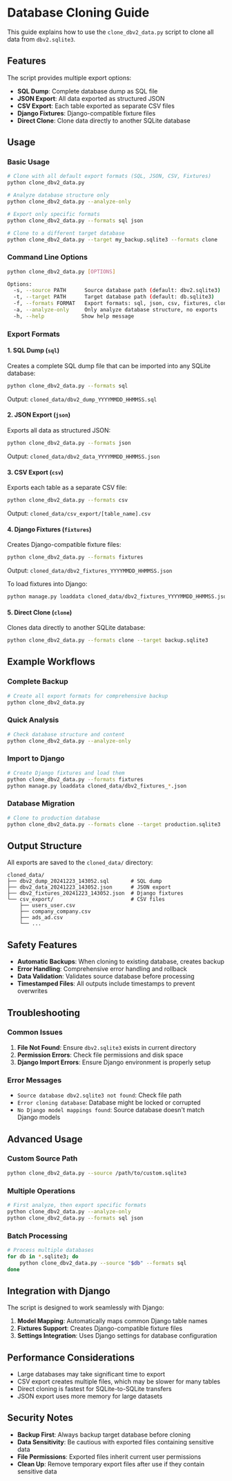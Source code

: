 # Database Cloning Guide

This guide explains how to use the `clone_dbv2_data.py` script to clone all data from `dbv2.sqlite3`.

## Features

The script provides multiple export options:

- **SQL Dump**: Complete database dump as SQL file
- **JSON Export**: All data exported as structured JSON
- **CSV Export**: Each table exported as separate CSV files
- **Django Fixtures**: Django-compatible fixture files
- **Direct Clone**: Clone data directly to another SQLite database

## Usage

### Basic Usage

```bash
# Clone with all default export formats (SQL, JSON, CSV, Fixtures)
python clone_dbv2_data.py

# Analyze database structure only
python clone_dbv2_data.py --analyze-only

# Export only specific formats
python clone_dbv2_data.py --formats sql json

# Clone to a different target database
python clone_dbv2_data.py --target my_backup.sqlite3 --formats clone
```

### Command Line Options

```bash
python clone_dbv2_data.py [OPTIONS]

Options:
  -s, --source PATH      Source database path (default: dbv2.sqlite3)
  -t, --target PATH      Target database path (default: db.sqlite3)
  -f, --formats FORMAT   Export formats: sql, json, csv, fixtures, clone
  -a, --analyze-only     Only analyze database structure, no exports
  -h, --help            Show help message
```

### Export Formats

#### 1. SQL Dump (`sql`)
Creates a complete SQL dump file that can be imported into any SQLite database:
```bash
python clone_dbv2_data.py --formats sql
```
Output: `cloned_data/dbv2_dump_YYYYMMDD_HHMMSS.sql`

#### 2. JSON Export (`json`)
Exports all data as structured JSON:
```bash
python clone_dbv2_data.py --formats json
```
Output: `cloned_data/dbv2_data_YYYYMMDD_HHMMSS.json`

#### 3. CSV Export (`csv`)
Exports each table as a separate CSV file:
```bash
python clone_dbv2_data.py --formats csv
```
Output: `cloned_data/csv_export/[table_name].csv`

#### 4. Django Fixtures (`fixtures`)
Creates Django-compatible fixture files:
```bash
python clone_dbv2_data.py --formats fixtures
```
Output: `cloned_data/dbv2_fixtures_YYYYMMDD_HHMMSS.json`

To load fixtures into Django:
```bash
python manage.py loaddata cloned_data/dbv2_fixtures_YYYYMMDD_HHMMSS.json
```

#### 5. Direct Clone (`clone`)
Clones data directly to another SQLite database:
```bash
python clone_dbv2_data.py --formats clone --target backup.sqlite3
```

## Example Workflows

### Complete Backup
```bash
# Create all export formats for comprehensive backup
python clone_dbv2_data.py
```

### Quick Analysis
```bash
# Check database structure and content
python clone_dbv2_data.py --analyze-only
```

### Import to Django
```bash
# Create Django fixtures and load them
python clone_dbv2_data.py --formats fixtures
python manage.py loaddata cloned_data/dbv2_fixtures_*.json
```

### Database Migration
```bash
# Clone to production database
python clone_dbv2_data.py --formats clone --target production.sqlite3
```

## Output Structure

All exports are saved to the `cloned_data/` directory:

```
cloned_data/
├── dbv2_dump_20241223_143052.sql       # SQL dump
├── dbv2_data_20241223_143052.json      # JSON export
├── dbv2_fixtures_20241223_143052.json  # Django fixtures
└── csv_export/                         # CSV files
    ├── users_user.csv
    ├── company_company.csv
    ├── ads_ad.csv
    └── ...
```

## Safety Features

- **Automatic Backups**: When cloning to existing database, creates backup
- **Error Handling**: Comprehensive error handling and rollback
- **Data Validation**: Validates source database before processing
- **Timestamped Files**: All outputs include timestamps to prevent overwrites

## Troubleshooting

### Common Issues

1. **File Not Found**: Ensure `dbv2.sqlite3` exists in current directory
2. **Permission Errors**: Check file permissions and disk space
3. **Django Import Errors**: Ensure Django environment is properly setup

### Error Messages

- `Source database dbv2.sqlite3 not found`: Check file path
- `Error cloning database`: Database might be locked or corrupted
- `No Django model mappings found`: Source database doesn't match Django models

## Advanced Usage

### Custom Source Path
```bash
python clone_dbv2_data.py --source /path/to/custom.sqlite3
```

### Multiple Operations
```bash
# First analyze, then export specific formats
python clone_dbv2_data.py --analyze-only
python clone_dbv2_data.py --formats sql json
```

### Batch Processing
```bash
# Process multiple databases
for db in *.sqlite3; do
    python clone_dbv2_data.py --source "$db" --formats sql
done
```

## Integration with Django

The script is designed to work seamlessly with Django:

1. **Model Mapping**: Automatically maps common Django table names
2. **Fixtures Support**: Creates Django-compatible fixture files
3. **Settings Integration**: Uses Django settings for database configuration

## Performance Considerations

- Large databases may take significant time to export
- CSV export creates multiple files, which may be slower for many tables
- Direct cloning is fastest for SQLite-to-SQLite transfers
- JSON export uses more memory for large datasets

## Security Notes

- **Backup First**: Always backup target database before cloning
- **Data Sensitivity**: Be cautious with exported files containing sensitive data
- **File Permissions**: Exported files inherit current user permissions
- **Clean Up**: Remove temporary export files after use if they contain sensitive data 